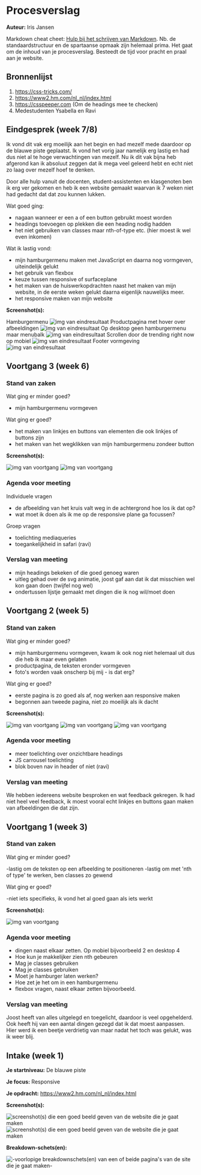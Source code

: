 # Procesverslag
**Auteur:** Iris Jansen

Markdown cheat cheet: [Hulp bij het schrijven van Markdown](https://github.com/adam-p/markdown-here/wiki/Markdown-Cheatsheet). Nb. de standaardstructuur en de spartaanse opmaak zijn helemaal prima. Het gaat om de inhoud van je procesverslag. Besteedt de tijd voor pracht en praal aan je website.



## Bronnenlijst
1. https://css-tricks.com/
2. https://www2.hm.com/nl_nl/index.html
3. https://csspeeper.com (Om de headings mee te checken)
4. Medestudenten Ysabella en Ravi



## Eindgesprek (week 7/8)

Ik vond dit vak erg moeilijk aan het begin en had mezelf mede daardoor op de blauwe piste geplaatst. Ik vond het vorig jaar namelijk erg lastig en had dus niet al te hoge verwachtingen van mezelf. Nu ik dit vak bijna heb afgerond kan ik absoluut zeggen dat ik mega veel geleerd hebt en echt niet zo laag over mezelf hoef te denken.

Door alle hulp vanuit de docenten, student-assistenten en klasgenoten ben ik erg ver gekomen en heb ik een website gemaakt waarvan ik 7 weken niet had gedacht dat dat zou kunnen lukken.

Wat goed ging:
 - nagaan wanneer er een a of een button gebruikt moest worden
 - headings toevoegen op plekken die een heading nodig hadden
 - het niet gebruiken van classes maar nth-of-type etc. (hier moest ik wel even inkomen)

Wat ik lastig vond:
 - mijn hamburgermenu maken met JavaScript en daarna nog vormgeven, uiteindelijk gelukt
 - het gebruik van flexbox
 - keuze tussen responsive of surfaceplane
 - het maken van de huiswerkopdrachten naast het maken van mijn website, in de eerste weken gelukt daarna eigenlijk nauwelijks meer.
 - het responsive maken van mijn website

**Screenshot(s):**

Hamburgermenu
![img van eindresultaat](images/hamburger_eind.png)
Productpagina met hover over afbeeldingen
![img van eindresultaat](images/productoverlay_eind.png)
Op desktop geen hamburgermenu maar menubalk
![img van eindresultaat](images/responsive_eind.png)
Scrollen door de trending right now op mobiel
![img van eindresultaat](images/scrollTRN_eind.png)
Footer vormgeving
![img van eindresultaat](images/footerhover_eind.png)


## Voortgang 3 (week 6)

### Stand van zaken
 
Wat ging er minder goed?
- mijn hamburgermenu vormgeven


Wat ging er goed?
-  het maken van linkjes en buttons van elementen die ook linkjes of buttons zijn
- het maken van het wegklikken van mijn hamburgermenu zondeer button

**Screenshot(s):**

![img van voortgang](images/voortgangwk6-2.png)
![img van voortgang](images/voortgangwk6-3.png)

### Agenda voor meeting

Individuele vragen
- de afbeelding van het kruis valt weg in de achtergrond hoe los ik dat op?
- wat moet ik doen als ik me op de responsive plane ga focussen?

Groep vragen
- toelichting mediaqueries
- toegankelijkheid in safari (ravi)

### Verslag van meeting

- mijn headings bekeken of die goed genoeg waren
- uitleg gehad over de svg animatie, joost gaf aan dat ik dat misschien wel kon gaan doen (twijfel nog wel)
- ondertussen lijstje gemaakt met dingen die ik nog wil/moet doen


## Voortgang 2 (week 5)

### Stand van zaken
 
Wat ging er minder goed?
- mijn hamburgermenu vormgeven, kwam ik ook nog niet helemaal uit dus die heb ik maar even gelaten
- productpagina, de teksten eronder vormgeven
- foto's worden vaak onscherp bij mij - is dat erg?


Wat ging er goed?
- eerste pagina is zo goed als af, nog werken aan responsive maken
- begonnen aan tweede pagina, niet zo moeilijk als ik dacht

**Screenshot(s):**

![img van voortgang](images/voortgangwk3-1.png)
![img van voortgang](images/voortgangwk3-2.png)
![img van voortgang](images/voortgangwk3-3.png)

### Agenda voor meeting
- meer toelichting over onzichtbare headings
- JS carrousel toelichting
- blok boven nav in header of niet (ravi)

### Verslag van meeting

We hebben iedereens website besproken en wat feedback gekregen. Ik had niet heel veel feedback, ik moest vooral echt linkjes en buttons gaan maken van afbeeldingen die dat zijn.

## Voortgang 1 (week 3)

### Stand van zaken
 
Wat ging er minder goed?

-lastig om de teksten op een afbeelding te positioneren
-lastig om met 'nth of type' te werken, ben classes zo gewend 

Wat ging er goed?

-niet iets specifieks, ik vond het al goed gaan als iets werkt

**Screenshot(s):**

![img van voortgang](images/voortgang_2.png)

### Agenda voor meeting
- dingen naast elkaar zetten. Op mobiel bijvoorbeeld 2 en desktop 4
- Hoe kun je makkelijker zien nth gebeuren
- Mag je classes  gebruiken
- Mag je classes  gebruiken
- Moet je hamburger laten werken? 
- Hoe zet je het om in een hamburgermenu
- flexbox vragen, naast elkaar zetten bijvoorbeeld.


### Verslag van meeting

Joost heeft van alles uitgelegd en toegelicht, daardoor is veel opgehelderd. Ook heeft hij van een aantal dingen gezegd dat ik dat moest aanpassen. Hier werd ik een beetje verdrietig van maar nadat het toch was gelukt, was ik weer blij.



## Intake (week 1)

**Je startniveau:** De blauwe piste

**Je focus:** Responsive

**Je opdracht:** https://www2.hm.com/nl_nl/index.html

**Screenshot(s):**

![screenshot(s) die een goed beeld geven van de website die je gaat maken](images/SS_website_2.png)
![screenshot(s) die een goed beeld geven van de website die je gaat maken](images/SS_website.png)

**Breakdown-schets(en):**

![-voorlopige breakdownschets(en) van een of beide pagina's van de site die je gaat maken-](images/breakdownschets_mob.png)
